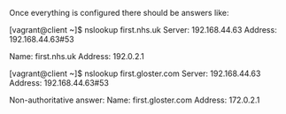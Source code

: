 Once everything is configured there should be answers like:

[vagrant@client ~]$ nslookup first.nhs.uk
Server:         192.168.44.63
Address:        192.168.44.63#53

Name:   first.nhs.uk
Address: 192.0.2.1

[vagrant@client ~]$ nslookup first.gloster.com
Server:         192.168.44.63
Address:        192.168.44.63#53

Non-authoritative answer:
Name:   first.gloster.com
Address: 172.0.2.1
